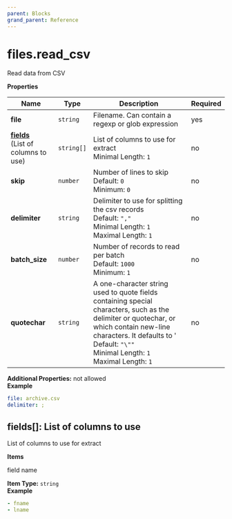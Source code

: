 ```yaml
---
parent: Blocks
grand_parent: Reference
---
```


# files\.read\_csv

Read data from CSV


**Properties**

|Name|Type|Description|Required|
|----|----|-----------|--------|
|**file**|`string`|Filename. Can contain a regexp or glob expression<br/>|yes|
|[**fields**](#fields)<br/>(List of columns to use)|`string[]`|List of columns to use for extract<br/>Minimal Length: `1`<br/>|no|
|**skip**|`number`|Number of lines to skip<br/>Default: `0`<br/>Minimum: `0`<br/>|no|
|**delimiter**|`string`|Delimiter to use for splitting the csv records<br/>Default: `","`<br/>Minimal Length: `1`<br/>Maximal Length: `1`<br/>|no|
|**batch\_size**|`number`|Number of records to read per batch<br/>Default: `1000`<br/>Minimum: `1`<br/>|no|
|**quotechar**|`string`|A one-character string used to quote fields containing special characters, such as the delimiter or quotechar, or which contain new-line characters. It defaults to '<br/>Default: `"\""`<br/>Minimal Length: `1`<br/>Maximal Length: `1`<br/>|no|

**Additional Properties:** not allowed  
**Example**

```yaml
file: archive.csv
delimiter: ;

```

<a name="fields"></a>
## fields\[\]: List of columns to use

List of columns to use for extract


**Items**


field name

**Item Type:** `string`  
**Example**

```yaml
- fname
- lname

```


